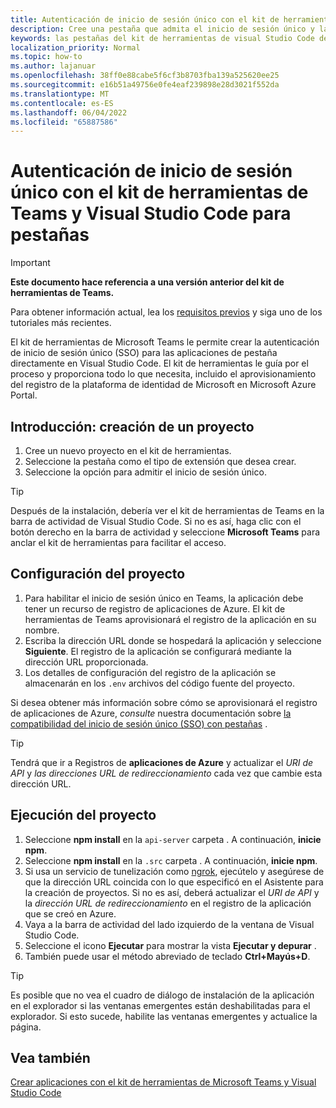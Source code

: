 ```yaml
---
title: Autenticación de inicio de sesión único con el kit de herramientas de Teams y Visual Studio Code para pestañas
description: Cree una pestaña que admita el inicio de sesión único y las llamadas de Microsoft Graph directamente en Visual Studio Code con el kit de herramientas de Microsoft Teams.
keywords: las pestañas del kit de herramientas de visual Studio Code de teams firman la autenticación de grafos de la plataforma de identidad de Azure
localization_priority: Normal
ms.topic: how-to
ms.author: lajanuar
ms.openlocfilehash: 38ff0e88cabe5f6cf3b8703fba139a525620ee25
ms.sourcegitcommit: e16b51a49756e0fe4eaf239898e28d3021f552da
ms.translationtype: MT
ms.contentlocale: es-ES
ms.lasthandoff: 06/04/2022
ms.locfileid: "65887586"
---
```

# <a name="single-sign-on-authentication-with-teams-toolkit-and-visual-studio-code-for-tabs"></a>Autenticación de inicio de sesión único con el kit de herramientas de Teams y Visual Studio Code para pestañas

> [!IMPORTANT]
> **Este documento hace referencia a una versión anterior del kit de herramientas de Teams.**
>
> Para obtener información actual, lea los [requisitos previos](../get-started/prerequisites.md) y siga uno de los tutoriales más recientes.

El kit de herramientas de Microsoft Teams le permite crear la autenticación de inicio de sesión único (SSO) para las aplicaciones de pestaña directamente en Visual Studio Code. El kit de herramientas le guía por el proceso y proporciona todo lo que necesita, incluido el aprovisionamiento del registro de la plataforma de identidad de Microsoft en Microsoft Azure Portal.

## <a name="get-started--create-a-project"></a>Introducción: creación de un proyecto

1. Cree un nuevo proyecto en el kit de herramientas.
1. Seleccione la pestaña como el tipo de extensión que desea crear.
1. Seleccione la opción para admitir el inicio de sesión único.

> [!TIP]
> Después de la instalación, debería ver el kit de herramientas de Teams en la barra de actividad de Visual Studio Code. Si no es así, haga clic con el botón derecho en la barra de actividad y seleccione **Microsoft Teams** para anclar el kit de herramientas para facilitar el acceso.

## <a name="configure-your-project"></a>Configuración del proyecto

1. Para habilitar el inicio de sesión único en Teams, la aplicación debe tener un recurso de registro de aplicaciones de Azure. El kit de herramientas de Teams aprovisionará el registro de la aplicación en su nombre.
1. Escriba la dirección URL donde se hospedará la aplicación y seleccione **Siguiente**. El registro de la aplicación se configurará mediante la dirección URL proporcionada.
1. Los detalles de configuración del registro de la aplicación se almacenarán en los `.env` archivos del código fuente del proyecto.

Si desea obtener más información sobre cómo se aprovisionará el registro de aplicaciones de Azure, *consulte*  nuestra documentación sobre [la compatibilidad del inicio de sesión único (SSO) con pestañas](../tabs/how-to/authentication/tab-sso-overview.md) .

> [!TIP]
> Tendrá que ir a Registros de **aplicaciones de Azure** y actualizar el *URI de API* y *las direcciones URL de redireccionamiento* cada vez que cambie esta dirección URL.

## <a name="run-your-project"></a>Ejecución del proyecto

1. Seleccione **npm install** en la `api-server` carpeta . A continuación, **inicie npm**.
1. Seleccione **npm install** en la `.src` carpeta . A continuación, **inicie npm**.
1. Si usa un servicio de tunelización como [ngrok](https://ngrok.com/), ejecútelo y asegúrese de que la dirección URL coincida con lo que especificó en el Asistente para la creación de proyectos. Si no es así, deberá actualizar el *URI de API* y la *dirección URL de redireccionamiento* en el registro de la aplicación que se creó en Azure.
1. Vaya a la barra de actividad del lado izquierdo de la ventana de Visual Studio Code.
1. Seleccione el icono **Ejecutar** para mostrar la vista **Ejecutar y depurar** .
1. También puede usar el método abreviado de teclado **Ctrl+Mayús+D**.

> [!TIP]
> Es posible que no vea el cuadro de diálogo de instalación de la aplicación en el explorador si las ventanas emergentes están deshabilitadas para el explorador. Si esto sucede, habilite las ventanas emergentes y actualice la página.

## <a name="see-also"></a>Vea también

[Crear aplicaciones con el kit de herramientas de Microsoft Teams y Visual Studio Code](visual-studio-code-overview.md)
